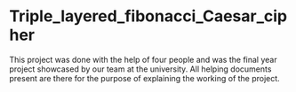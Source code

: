 # Triple_layered_fibonacci_Caesar_cipher
This project was done with the help of four people and was the final year project showcased by our team at the university.
All helping documents present are there for the purpose of explaining the working of the project. 
